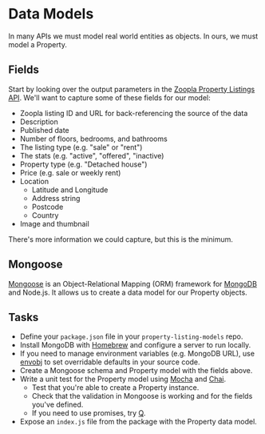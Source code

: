 # Data Models

In many APIs we must model real world entities as objects. In ours, we must model a Property.

## Fields

Start by looking over the output parameters in the [Zoopla Property Listings API](http://developer.zoopla.com/docs/read/Property_listings). We'll want to capture some of these fields for our model:

* Zoopla listing ID and URL for back-referencing the source of the data
* Description
* Published date
* Number of floors, bedrooms, and bathrooms
* The listing type \(e.g. "sale" or "rent"\)
* The stats \(e.g. "active", "offered", "inactive\)
* Property type \(e.g. "Detached house"\)
* Price \(e.g. sale or weekly rent\)
* Location
  * Latitude and Longitude
  * Address string
  * Postcode
  * Country
* Image and thumbnail

There's more information we could capture, but this is the minimum.

## Mongoose

[Mongoose](http://mongoosejs.com) is an Object-Relational Mapping \(ORM\) framework for [MongoDB](https://docs.mongodb.com/manual) and Node.js. It allows us to create a data model for our Property objects.

## Tasks

* Define your `package.json` file in your `property-listing-models` repo.
* Install MongoDB with [Homebrew](http://brew.sh/) and configure a server to run locally.
* If you need to manage environment variables \(e.g. MongoDB URL\), use [envobj](https://github.com/matthewmueller/envobj) to set overridable defaults in your source code.
* Create a Mongoose schema and Property model with the fields above.
* Write a unit test for the Property model using [Mocha](https://mochajs.org/) and [Chai](http://chaijs.com).
  * Test that you're able to create a Property instance.
  * Check that the validation in Mongoose is working and for the fields you've defined.
  * If you need to use promises, try [Q](https://github.com/kriskowal/q).
* Expose an `index.js` file from the package with the Property data model.



